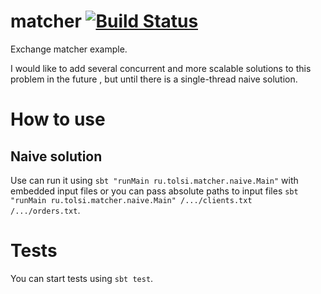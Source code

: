 # matcher [![Build Status](https://travis-ci.org/Tolsi/matcher.svg?branch=master)](https://travis-ci.org/Tolsi/matcher)

Exchange matcher example.

I would like to add several concurrent and more scalable solutions to this problem in the future , but until there is a single-thread naive solution.

# How to use

## Naive solution
Use can run it using `sbt "runMain ru.tolsi.matcher.naive.Main"` with embedded input files or you can pass absolute paths to input files `sbt "runMain ru.tolsi.matcher.naive.Main" /.../clients.txt /.../orders.txt`.

# Tests
You can start tests using `sbt test`.
